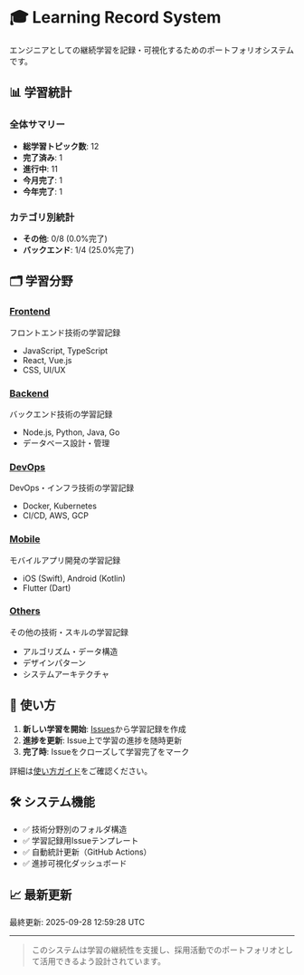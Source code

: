 # 🎓 Learning Record System

エンジニアとしての継続学習を記録・可視化するためのポートフォリオシステムです。

## 📊 学習統計

### 全体サマリー
- **総学習トピック数**: 12
- **完了済み**: 1
- **進行中**: 11
- **今月完了**: 1
- **今年完了**: 1

### カテゴリ別統計
- **その他**: 0/8 (0.0%完了)
- **バックエンド**: 1/4 (25.0%完了)

## 🗂️ 学習分野

### [Frontend](./frontend/)
フロントエンド技術の学習記録
- JavaScript, TypeScript
- React, Vue.js
- CSS, UI/UX

### [Backend](./backend/)
バックエンド技術の学習記録
- Node.js, Python, Java, Go
- データベース設計・管理

### [DevOps](./devops/)
DevOps・インフラ技術の学習記録
- Docker, Kubernetes
- CI/CD, AWS, GCP

### [Mobile](./mobile/)
モバイルアプリ開発の学習記録
- iOS (Swift), Android (Kotlin)
- Flutter (Dart)

### [Others](./others/)
その他の技術・スキルの学習記録
- アルゴリズム・データ構造
- デザインパターン
- システムアーキテクチャ

## 🚀 使い方

1. **新しい学習を開始**: [Issues](../../issues/new?template=learning-record.md)から学習記録を作成
2. **進捗を更新**: Issue上で学習の進捗を随時更新
3. **完了時**: Issueをクローズして学習完了をマーク

詳細は[使い方ガイド](./USAGE.md)をご確認ください。

## 🛠️ システム機能

- ✅ 技術分野別のフォルダ構造
- ✅ 学習記録用Issueテンプレート
- ✅ 自動統計更新（GitHub Actions）
- ✅ 進捗可視化ダッシュボード

## 📈 最新更新

最終更新: 2025-09-28 12:59:28 UTC

---

> このシステムは学習の継続性を支援し、採用活動でのポートフォリオとして活用できるよう設計されています。